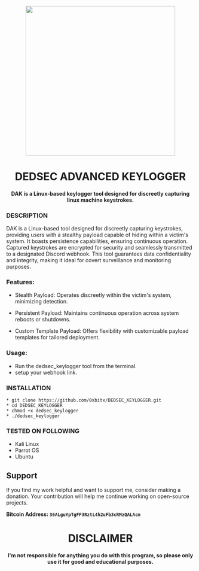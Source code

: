 

<p align="center">
<img src="https://cdn-icons-png.flaticon.com/512/2778/2778000.png", width="400", height="400">
</p>

<h1 align="center"> DEDSEC ADVANCED KEYLOGGER </h1>
<h4 align="center"> DAK is a Linux-based keylogger tool designed for discreetly capturing linux machine keystrokes.</h4>


### DESCRIPTION

DAK is a Linux-based tool designed for discreetly capturing keystrokes, providing users with a stealthy payload capable of hiding within a victim's system. It boasts persistence capabilities, ensuring continuous operation. Captured keystrokes are encrypted for security and seamlessly transmitted to a designated Discord webhook. This tool guarantees data confidentiality and integrity, making it ideal for covert surveillance and monitoring purposes.

### Features:
  * Stealth Payload: Operates discreetly within the victim's system, minimizing detection.
  
  * Persistent Payload: Maintains continuous operation across system reboots or shutdowns.
  
  * Custom Template Payload: Offers flexibility with customizable payload templates for tailored deployment.
    
### Usage:
   * Run the dedsec_keylogger tool from the terminal.
   * setup your webhook link.

### INSTALLATION
    * git clone https://github.com/0xbitx/DEDSEC_KEYLOGGER.git
    * cd DEDSEC_KEYLOGGER
    * chmod +x dedsec_keylogger
    * ./dedsec_keylogger

### TESTED ON FOLLOWING
* Kali Linux 
* Parrot OS 
* Ubuntu

## Support

If you find my work helpful and want to support me, consider making a donation. Your contribution will help me continue working on open-source projects.

**Bitcoin Address: `36ALguYpTgFF3RztL4h2uFb3cRMzQALAcm`**
   
<h1 align="center"> DISCLAIMER </h1>

<h4 align="center">I'm not responsible for anything you do with this program, so please only use it for good and educational purposes. </h4>

